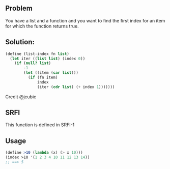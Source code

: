 ## Problem
You have a list and a function and you want to find the first index for an item for which the function returns true.

## Solution:
```scheme
(define (list-index fn list)
  (let iter ((list list) (index 0))
    (if (null? list)
        -1
        (let ((item (car list)))
          (if (fn item)
              index
              (iter (cdr list) (+ index 1)))))))
```

Credit @jcubic

## SRFI

This function is defined in SRFI-1

## Usage
```scheme
(define >10 (lambda (x) (> x 10)))
(index >10 '(1 2 3 4 10 11 12 13 14))
;; ==> 5
```